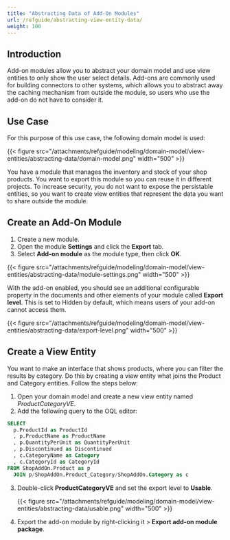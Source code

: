 ```yaml
---
title: "Abstracting Data of Add-On Modules"
url: /refguide/abstracting-view-entity-data/
weight: 100
---
```


## Introduction

Add-on modules allow you to abstract your domain model and use view entities to only show the user select details. Add-ons are commonly used for building connectors to other systems, which allows you to abstract away the caching mechanism from outside the module, so users who use the add-on do not have to consider it.

## Use Case

For this purpose of this use case, the following domain model is used:

{{< figure src="/attachments/refguide/modeling/domain-model/view-entities/abstracting-data/domain-model.png" width="500" >}}

You have a module that manages the inventory and stock of your shop products. You want to export this module so you can reuse it in different projects. To increase security, you do not want to expose the persistable entities, so you want to create view entities that represent the data you want to share outside the module. 

## Create an Add-On Module

1. Create a new module.
2. Open the module **Settings** and click the **Export** tab.
3. Select **Add-on module** as the module type, then click **OK**. 

  {{< figure src="/attachments/refguide/modeling/domain-model/view-entities/abstracting-data/module-settings.png" width="500" >}}

  With the add-on enabled, you should see an additional configurable property in the documents and other elements of your module called **Export level**. This is set to Hidden by default, which means users of your add-on cannot access them. 

  {{< figure src="/attachments/refguide/modeling/domain-model/view-entities/abstracting-data/export-level.png" width="500" >}}

## Create a View Entity

You want to make an interface that shows products, where you can filter the results by category. Do this by creating a view entity what joins the Product and Category entities. Follow the steps below:

1. Open your domain model and create a new view entity named *ProductCategoryVE*.
2. Add the following query to the OQL editor:

  ```sql
  SELECT
    p.ProductId as ProductId
    , p.ProductName as ProductName
    , p.QuantityPerUnit as QuantityPerUnit
    , p.Discontinued as Discontinued
    , c.CategoryName as Category
    , c.CategoryId as CategoryId
  FROM ShopAddOn.Product as p
    JOIN p/ShopAddOn.Product_Category/ShopAddOn.Category as c
  ```

3. Double-click **ProductCategoryVE** and set the export level to **Usable**. 

    {{< figure src="/attachments/refguide/modeling/domain-model/view-entities/abstracting-data/usable.png" width="500" >}}

4. Export the add-on module by right-clicking it > **Export add-on module package**.
